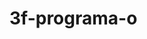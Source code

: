 # 3f-programa-o
<DOCTYPE html>
<html lang="pt-br">
<head>
  <meta charset="UTF-8"
    <meta name="viewport" content=width-device, initial-scale=0.1 
</head>
